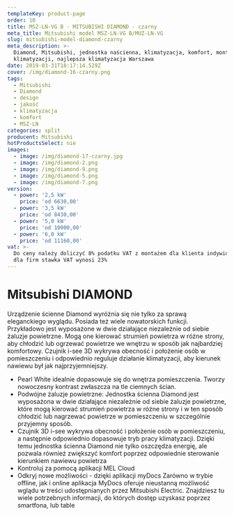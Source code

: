 ```yaml
---
templateKey: product-page
order: 10
title: MSZ-LN-VG B - MITSUBISHI DIAMOND - czarny
meta_title: Mitsubishi model MSZ-LN-VG B/MUZ-LN-VG
slug: mitsubishi-model-diamond-czarny
meta_description: >-
  Diamond, Mitsubishi, jednostka naścienna, klimatyzacja, komfort, montaż
  klimatyzacji, najlepsza klimatyzacja Warszawa
date: 2019-03-31T18:17:14.529Z
cover: /img/diamond-16-czarny.png
tags:
  - Mitsubishi
  - Diamond
  - design
  - jakość
  - klimatyzacja
  - komfort
  - MSZ-LN
categories: split
producent: Mitsubishi
hotProductsSelect: nie
images:
  - image: /img/diamond-17-czarny.jpg
  - image: /img/diamond-2.png
  - image: /img/diamond-9.png
  - image: /img/diamond-5.png
  - image: /img/diamond-7.png
version:
  - power: '2,5 kW'
    price: 'od 6630,00'
  - power: '3,5 kW'
    price: 'od 8430,00'
  - power: '5,0 kW'
    price: 'od 10000,00'
  - power: '6,0 kW'
    price: 'od 11160,00'
vat: >-
  Do ceny należy doliczyć 8% podatku VAT z montażem dla klienta indywidualnego,
  dla firm stawka VAT wynosi 23%
---
```


# Mitsubishi DIAMOND

Urządzenie ścienne Diamond wyróżnia się nie tylko za sprawą eleganckiego wyglądu. Posiada też wiele nowatorskich funkcji. Przykładowo jest wyposażone w dwie działające niezależnie od siebie żaluzje powietrzne. Mogą one kierować strumień powietrza w różne strony, aby chłodzić lub ogrzewać powietrze we wnętrzu w sposób jak najbardziej komfortowy. Czujnik i-see 3D wykrywa obecność i położenie osób w pomieszczeniu i odpowiednio reguluje działanie klimatyzacji, aby kierunek nawiewu był jak najprzyjemniejszy.

- Pearl White idealnie dopasowuje się do wnętrza pomieszczenia. Tworzy nowoczesny kontrast zwłaszcza na tle ciemnych ścian.
- Podwójne żaluzje powietrzne:
  Jednostka ścienna Diamond jest wyposażona w dwie działające niezależnie od siebie żaluzje powietrzne, które mogą kierować strumień powietrza w różne strony i w ten sposób chłodzić lub nagrzewać powietrze w pomieszczeniu w szczególnie przyjemny sposób.
- Czujnik 3D i-see wykrywa obecność i położenie osób w pomieszczeniu, a następnie odpowiednio dopasowuje tryb pracy klimatyzacji. Dzięki temu jednostka ścienna Diamond nie tylko oszczędza energię, ale pozwala również zwiększyć komfort poprzez odpowiednie sterowanie kierunkiem nawiewu powietrza
- Kontroluj za pomocą aplikacji MEL Cloud
- Odkryj nowe możliwości - dzięki aplikacji myDocs
  Zarówno w trybie offline, jak i online aplikacja MyDocs oferuje nieustanną możliwość wglądu w treści udostępnianych przez Mitsubishi Electric. Znajdziesz tu wiele potrzebnych informacji, do których dostęp uzyskasz poprzez smartfona, lub table
